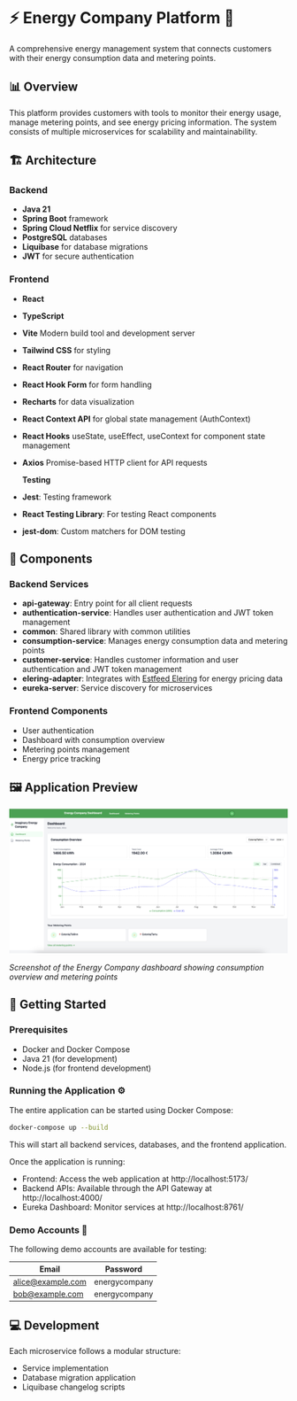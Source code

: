 # ⚡ Energy Company Platform 🔋

A comprehensive energy management system that connects customers with their energy consumption data and metering points.

## 📊 Overview

This platform provides customers with tools to monitor their energy usage, manage metering points, and see energy pricing information. The system consists of multiple microservices for scalability and maintainability.

## 🏗️ Architecture

### Backend

- **Java 21**
- **Spring Boot** framework
- **Spring Cloud Netflix** for service discovery
- **PostgreSQL** databases
- **Liquibase** for database migrations
- **JWT** for secure authentication

### Frontend

- **React**
- **TypeScript**
- **Vite** Modern build tool and development server
- **Tailwind CSS** for styling
- **React Router** for navigation
- **React Hook Form** for form handling
- **Recharts** for data visualization
- **React Context API** for global state management (AuthContext)
- **React Hooks** useState, useEffect, useContext for component state management
- **Axios** Promise-based HTTP client for API requests

  **Testing**
- **Jest**: Testing framework
- **React Testing Library**: For testing React components
- **jest-dom**: Custom matchers for DOM testing

## 🧩 Components

### Backend Services

- **api-gateway**: Entry point for all client requests
- **authentication-service**: Handles user authentication and JWT token management
- **common**: Shared library with common utilities
- **consumption-service**: Manages energy consumption data and metering points
- **customer-service**: Handles customer information and user authentication and JWT token management
- **elering-adapter**: Integrates with [Estfeed Elering](https://estfeed.elering.ee/exchange-prices) for energy pricing data
- **eureka-server**: Service discovery for microservices

### Frontend Components

- User authentication
- Dashboard with consumption overview
- Metering points management
- Energy price tracking

## 🖼️ Application Preview

![sample_web_design.png](docs/pictures/sample_web_design.png)

*Screenshot of the Energy Company dashboard showing consumption overview and metering points*

## 🚀 Getting Started

### Prerequisites

- Docker and Docker Compose
- Java 21 (for development)
- Node.js (for frontend development)

### Running the Application ⚙️

The entire application can be started using Docker Compose:

```bash
docker-compose up --build
```

This will start all backend services, databases, and the frontend application.

Once the application is running:
- Frontend: Access the web application at http://localhost:5173/
- Backend APIs: Available through the API Gateway at http://localhost:4000/
- Eureka Dashboard: Monitor services at http://localhost:8761/

### Demo Accounts 👤

The following demo accounts are available for testing:

| Email | Password |
|-------|----------|
| alice@example.com | energycompany |
| bob@example.com | energycompany |


## 💻 Development

Each microservice follows a modular structure:
- Service implementation
- Database migration application
- Liquibase changelog scripts
